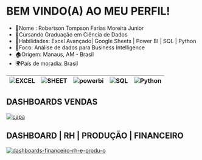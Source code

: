 
# BEM VINDO(A) AO MEU PERFIL!

- 📌Nome : Robertson Tompson Farias Moreira Junior
- 📙Cursando Graduação em Ciência de Dados
- 💼Habilidades: Excel Avançado| Google Sheets | Power BI | SQL | Python
- 🎯Foco: Análise de dados para Business Intelligence
- 🏠Origem: Manaus, AM - Brasil
- 🌍País de moradia: Brasil


|![EXCEL](https://img.shields.io/badge/-Excel-1F6E42?logo=xstate&logoColor=white)| ![SHEET](https://img.shields.io/badge/-Google_Sheet-107C41?logo=googlesheets&logoColor=white)|![powerbi](https://img.shields.io/badge/-Power_BI-F9CC42?logo=powerbi&logoColor=3E4555)|![SQL](https://img.shields.io/badge/-MySQL-4A7DA4?logo=mysql&logoColor=white)|![Python](https://img.shields.io/badge/-Python-3979AF?logo=python&logoColor=FFD347)|
|--|--|--|--|--|

## DASHBOARDS VENDAS
[<img src="https://i.ibb.co/80Cqx09/capa.png" alt="capa" border="0">](https://youtu.be/elva6kVRo6Y)

## DASHBOARD | RH | PRODUÇÃO | FINANCEIRO
[<img src="https://i.ibb.co/tHYDfqT/dashboards-financeiro-rh-e-produ-o.png" alt="dashboards-financeiro-rh-e-produ-o" border="0">](https://youtu.be/BAsVJnoCwbk)



